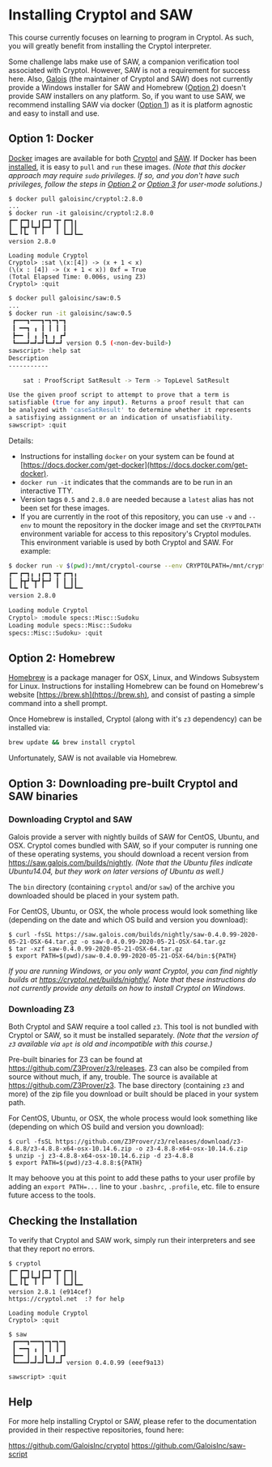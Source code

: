 # Installing Cryptol and SAW

This course currently focuses on learning to program in Cryptol. As
such, you will greatly benefit from installing the Cryptol
interpreter.

Some challenge labs make use of SAW, a companion verification tool
associated with Cryptol. However, SAW is not a requirement for success
here. Also, [Galois](https://galois.com) (the maintainer of Cryptol
and SAW) does not currently provide a Windows installer for SAW and
Homebrew ([Option 2](#option-2-homebrew)) doesn't provide SAW
installers on any platform. So, if you want to use SAW, we recommend
installing SAW via docker ([Option 1](#option-1-docker)) as it is
platform agnostic and easy to install and use.

## Option 1: Docker

[Docker](https://www.docker.com) images are available for both
[Cryptol](https://hub.docker.com/r/galoisinc/cryptol) and
[SAW](https://hub.docker.com/r/galoisinc/saw). If Docker has been
[installed](https://docs.docker.com/get-docker), it is easy to `pull`
and `run` these images. *(Note that this docker approach may require
`sudo` privileges. If so, and you don't have such privileges, follow
the steps in [Option 2](#option-2-homebrew) or [Option
3](#option-3-downloading-pre-built-cryptol-and-saw-binaries) for
user-mode solutions.)*

```
$ docker pull galoisinc/cryptol:2.8.0
...
$ docker run -it galoisinc/cryptol:2.8.0
┏━╸┏━┓╻ ╻┏━┓╺┳╸┏━┓╻
┃  ┣┳┛┗┳┛┣━┛ ┃ ┃ ┃┃
┗━╸╹┗╸ ╹ ╹   ╹ ┗━┛┗━╸
version 2.8.0

Loading module Cryptol
Cryptol> :sat \(x:[4]) -> (x + 1 < x)
(\(x : [4]) -> (x + 1 < x)) 0xf = True
(Total Elapsed Time: 0.006s, using Z3)
Cryptol> :quit
```

```sh
$ docker pull galoisinc/saw:0.5
...
$ docker run -it galoisinc/saw:0.5
 ┏━━━┓━━━┓━┓━┓━┓
 ┃ ━━┓ ╻ ┃ ┃ ┃ ┃
 ┣━━ ┃ ╻ ┃┓ ╻ ┏┛
 ┗━━━┛━┛━┛┗━┛━┛ version 0.5 (<non-dev-build>)
sawscript> :help sat
Description
-----------

    sat : ProofScript SatResult -> Term -> TopLevel SatResult

Use the given proof script to attempt to prove that a term is
satisfiable (true for any input). Returns a proof result that can
be analyzed with 'caseSatResult' to determine whether it represents
a satisfiying assignment or an indication of unsatisfiability.
sawscript> :quit
```

Details:
- Instructions for installing `docker` on your system can be found at
[https://docs.docker.com/get-docker](https://docs.docker.com/get-docker).
- `docker run -it` indicates that the commands are to be run in an interactive
TTY.
- Version tags `0.5` and `2.8.0` are needed because a `latest` alias
has not been set for these images.
- If you are currently in the root of this repository, you can use
`-v` and `--env` to mount the repository in the docker image and set
the `CRYPTOLPATH` environment variable for access to this repository's
Cryptol modules. This environment variable is used by both Cryptol and
SAW. For example:

```sh
$ docker run -v $(pwd):/mnt/cryptol-course --env CRYPTOLPATH=/mnt/cryptol-course -it galoisinc/cryptol:2.8.0
┏━╸┏━┓╻ ╻┏━┓╺┳╸┏━┓╻
┃  ┣┳┛┗┳┛┣━┛ ┃ ┃ ┃┃
┗━╸╹┗╸ ╹ ╹   ╹ ┗━┛┗━╸
version 2.8.0

Loading module Cryptol
Cryptol> :module specs::Misc::Sudoku
Loading module specs::Misc::Sudoku
specs::Misc::Sudoku> :quit
```


## Option 2: Homebrew

[Homebrew](https://brew.sh) is a package manager for OSX, Linux, and
Windows Subsystem for Linux. Instructions for installing Homebrew can
be found on Homebrew's website [https://brew.sh](https://brew.sh), and
consist of pasting a simple command into a shell prompt.

Once Homebrew is installed, Cryptol (along with it's `z3` dependency)
can be installed via:

```sh
brew update && brew install cryptol
```

Unfortunately, SAW is not available via Homebrew.


## Option 3: Downloading pre-built Cryptol and SAW binaries

### Downloading Cryptol and SAW

Galois provide a server with nightly builds of SAW for CentOS, Ubuntu,
and OSX. Cryptol comes bundled with SAW, so if your computer is
running one of these operating systems, you should download a recent
version from https://saw.galois.com/builds/nightly. *(Note that the
Ubuntu files indicate Ubuntu14.04, but they work on later versions of
Ubuntu as well.)*

The `bin` directory (containing `cryptol` and/or `saw`) of the archive
you downloaded should be placed in your system path.

For CentOS, Ubuntu, or OSX, the whole process would look something
like (depending on the date and which OS build and version you download):

```
$ curl -fsSL https://saw.galois.com/builds/nightly/saw-0.4.0.99-2020-05-21-OSX-64.tar.gz -o saw-0.4.0.99-2020-05-21-OSX-64.tar.gz
$ tar -xzf saw-0.4.0.99-2020-05-21-OSX-64.tar.gz
$ export PATH=$(pwd)/saw-0.4.0.99-2020-05-21-OSX-64/bin:${PATH}
```

*If you are running Windows, or you _only_ want Cryptol, you can find
nightly builds at https://cryptol.net/builds/nightly/.  Note that
these instructions do not currently provide any details on how to
install Cryptol on Windows.*

### Downloading Z3

Both Cryptol and SAW require a tool called `z3`. This tool is not
bundled with Cryptol or SAW, so it must be installed separately.
*(Note that the version of `z3` available via `apt` is old and
incompatible with this course.)*

Pre-built binaries for Z3 can be found at
https://github.com/Z3Prover/z3/releases.  Z3 can also be compiled from
source without much, if any, trouble. The source is available at
https://github.com/Z3Prover/z3.  The base directory (containing `z3`
and more) of the zip file you download or built should be placed in
your system path.

For CentOS, Ubuntu, or OSX, the whole process would look something
like (depending on which OS build and version you download):

```
$ curl -fsSL https://github.com/Z3Prover/z3/releases/download/z3-4.8.8/z3-4.8.8-x64-osx-10.14.6.zip -o z3-4.8.8-x64-osx-10.14.6.zip
$ unzip -j z3-4.8.8-x64-osx-10.14.6.zip -d z3-4.8.8
$ export PATH=$(pwd)/z3-4.8.8:${PATH}
```

It may behoove you at this point to add these paths to your user profile
by adding an `export PATH=...` line to your `.bashrc`, `.profile`,
etc. file to ensure future access to the tools.


## Checking the Installation

To verify that Cryptol and SAW work, simply run their interpreters and
see that they report no errors.

```
$ cryptol
┏━╸┏━┓╻ ╻┏━┓╺┳╸┏━┓╻  
┃  ┣┳┛┗┳┛┣━┛ ┃ ┃ ┃┃  
┗━╸╹┗╸ ╹ ╹   ╹ ┗━┛┗━╸
version 2.8.1 (e914cef)
https://cryptol.net  :? for help

Loading module Cryptol
Cryptol> :quit
```

```
$ saw
 ┏━━━┓━━━┓━┓━┓━┓
 ┃ ━━┓ ╻ ┃ ┃ ┃ ┃
 ┣━━ ┃ ╻ ┃┓ ╻ ┏┛
 ┗━━━┛━┛━┛┗━┛━┛ version 0.4.0.99 (eeef9a13)

sawscript> :quit
```

## Help

For more help installing Cryptol or SAW, please refer to the
documentation provided in their respective repositories, found here:

https://github.com/GaloisInc/cryptol
https://github.com/GaloisInc/saw-script
